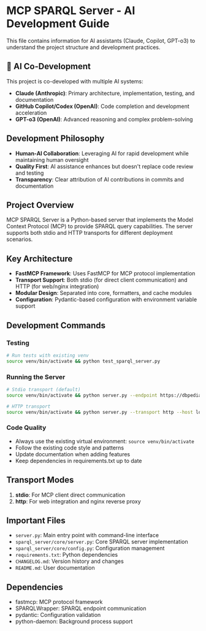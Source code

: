 # MCP SPARQL Server - AI Development Guide

This file contains information for AI assistants (Claude, Copilot, GPT-o3) to understand the project structure and development practices.

## 🤖 AI Co-Development

This project is co-developed with multiple AI systems:
- **Claude (Anthropic)**: Primary architecture, implementation, testing, and documentation
- **GitHub Copilot/Codex (OpenAI)**: Code completion and development acceleration
- **GPT-o3 (OpenAI)**: Advanced reasoning and complex problem-solving

## Development Philosophy

- **Human-AI Collaboration**: Leveraging AI for rapid development while maintaining human oversight
- **Quality First**: AI assistance enhances but doesn't replace code review and testing
- **Transparency**: Clear attribution of AI contributions in commits and documentation

## Project Overview

MCP SPARQL Server is a Python-based server that implements the Model Context Protocol (MCP) to provide SPARQL query capabilities. The server supports both stdio and HTTP transports for different deployment scenarios.

## Key Architecture

- **FastMCP Framework**: Uses FastMCP for MCP protocol implementation
- **Transport Support**: Both stdio (for direct client communication) and HTTP (for web/nginx integration)
- **Modular Design**: Separated into core, formatters, and cache modules
- **Configuration**: Pydantic-based configuration with environment variable support

## Development Commands

### Testing
```bash
# Run tests with existing venv
source venv/bin/activate && python test_sparql_server.py
```

### Running the Server
```bash
# Stdio transport (default)
source venv/bin/activate && python server.py --endpoint https://dbpedia.org/sparql

# HTTP transport
source venv/bin/activate && python server.py --transport http --host localhost --port 8000 --endpoint https://dbpedia.org/sparql
```

### Code Quality
- Always use the existing virtual environment: `source venv/bin/activate`
- Follow the existing code style and patterns
- Update documentation when adding features
- Keep dependencies in requirements.txt up to date

## Transport Modes

1. **stdio**: For MCP client direct communication
2. **http**: For web integration and nginx reverse proxy

## Important Files

- `server.py`: Main entry point with command-line interface
- `sparql_server/core/server.py`: Core SPARQL server implementation
- `sparql_server/core/config.py`: Configuration management
- `requirements.txt`: Python dependencies
- `CHANGELOG.md`: Version history and changes
- `README.md`: User documentation

## Dependencies

- fastmcp: MCP protocol framework
- SPARQLWrapper: SPARQL endpoint communication
- pydantic: Configuration validation
- python-daemon: Background process support